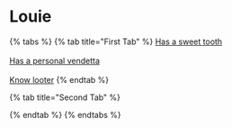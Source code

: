 # Louie

{% tabs %}
{% tab title="First Tab" %}
[Has a sweet tooth](https://armless-detective-wiki.gitbook.io/wiki/clues/hallowen-clues-2025/has-a-sweet-tooth)\
\
[Has a personal vendetta](https://armless-detective-wiki.gitbook.io/wiki/clues/hallowen-clues-2025/has-a-personal-vandetta)\
\
[Know looter](https://armless-detective-wiki.gitbook.io/wiki/clues/hallowen-clues-2025/know-looter)
{% endtab %}

{% tab title="Second Tab" %}

{% endtab %}
{% endtabs %}

